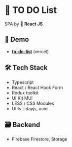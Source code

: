 # 📝 TO DO List

SPA by 💙 **React JS**

## 👀 Demo

- **[to-do-list](https://to-do-list-test.vercel.app/)** (vercel)

## 🛠 Tech Stack

- Typescript
- React / React Hook Form
- Redux toolkit
- UI Kit MUI
- LESS / CSS Modules
- Utils – dayjs, uuid

## 🗃 Backend

- Firebase Firestore, Storage
